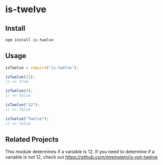 # is-twelve

## Install
```bash
npm install is-twelve
```

## Usage

```javascript
isTwelve = require('is-twelve');

isTwelve(12);
// => true

isTwelve(4);
// => false

isTwelve("12");
// => false

isTwelve("Twelve");
// => false
```


## Related Projects

This module determines if a variable is 12. If you need to determine if a variable is _not_ 12, check out https://github.com/mreinstein/is-not-twelve
